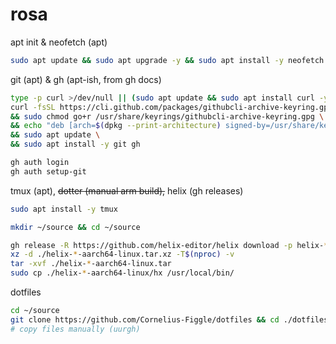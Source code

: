# rosa

apt init & neofetch (apt)

```bash
sudo apt update && sudo apt upgrade -y && sudo apt install -y neofetch
```

git (apt) & gh (apt-ish, from gh docs)

```bash
type -p curl >/dev/null || (sudo apt update && sudo apt install curl -y)
curl -fsSL https://cli.github.com/packages/githubcli-archive-keyring.gpg | sudo dd of=/usr/share/keyrings/githubcli-archive-keyring.gpg \
&& sudo chmod go+r /usr/share/keyrings/githubcli-archive-keyring.gpg \
&& echo "deb [arch=$(dpkg --print-architecture) signed-by=/usr/share/keyrings/githubcli-archive-keyring.gpg] https://cli.github.com/packages stable main" | sudo tee /etc/apt/sources.list.d/github-cli.list > /dev/null \
&& sudo apt update \
&& sudo apt install -y git gh

gh auth login
gh auth setup-git
```

tmux (apt), ~~dotter (manual arm build),~~ helix (gh releases)

```bash
sudo apt install -y tmux

mkdir ~/source && cd ~/source

gh release -R https://github.com/helix-editor/helix download -p helix-*-aarch64-linux.tar.xz
xz -d ./helix-*-aarch64-linux.tar.xz -T$(nproc) -v
tar -xvf ./helix-*-aarch64-linux.tar
sudo cp ./helix-*-aarch64-linux/hx /usr/local/bin/
```

dotfiles

```bash
cd ~/source
git clone https://github.com/Cornelius-Figgle/dotfiles && cd ./dotfiles
# copy files manually (uurgh)
```
